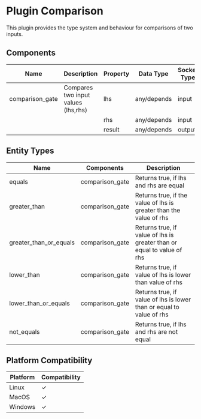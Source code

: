 # Plugin Comparison

This plugin provides the type system and behaviour for comparisons of two inputs.

## Components

| Name            | Description                         | Property | Data Type   | Socket Type |
|-----------------|-------------------------------------|----------|-------------|-------------|
| comparison_gate | Compares two input values (lhs,rhs) | lhs      | any/depends | input       |
|                 |                                     | rhs      | any/depends | input       |
|                 |                                     | result   | any/depends | output      |

## Entity Types

| Name                   | Components      | Description                                                            |
|------------------------|-----------------|------------------------------------------------------------------------|
| equals                 | comparison_gate | Returns true, if lhs and rhs are equal                                 |
| greater_than           | comparison_gate | Returns true, if the value of lhs is greater than the value of rhs     |
| greater_than_or_equals | comparison_gate | Returns true, if value of lhs is greater than or equal to value of rhs |
| lower_than             | comparison_gate | Returns true, if value of lhs is lower than value of rhs               |
| lower_than_or_equals   | comparison_gate | Returns true, if value of lhs is lower than or equal to value of rhs   |
| not_equals             | comparison_gate | Returns true, if lhs and rhs are not equal                             |

## Platform Compatibility

| Platform | Compatibility |
|----------|---------------|
| Linux    | ✓             |
| MacOS    | ✓             |
| Windows  | ✓             |
